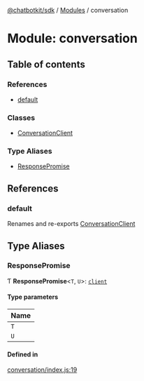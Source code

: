 [@chatbotkit/sdk](../README.md) / [Modules](../modules.md) / conversation

# Module: conversation

## Table of contents

### References

- [default](conversation.md#default)

### Classes

- [ConversationClient](../classes/conversation.ConversationClient.md)

### Type Aliases

- [ResponsePromise](conversation.md#responsepromise)

## References

### default

Renames and re-exports [ConversationClient](../classes/conversation.ConversationClient.md)

## Type Aliases

### ResponsePromise

Ƭ **ResponsePromise**\<`T`, `U`\>: [`client`](client.md)

#### Type parameters

| Name |
| :------ |
| `T` |
| `U` |

#### Defined in

[conversation/index.js:19](https://github.com/chatbotkit/node-sdk/blob/1a40caa/packages/sdk/src/conversation/index.js#L19)
